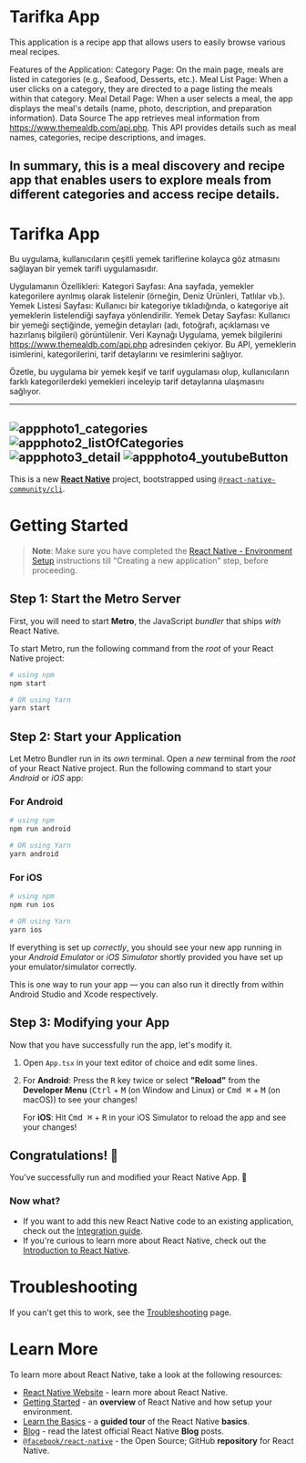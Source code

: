 # Tarifka App
This application is a recipe app that allows users to easily browse various meal recipes.

Features of the Application:
Category Page: On the main page, meals are listed in categories (e.g., Seafood, Desserts, etc.).
Meal List Page: When a user clicks on a category, they are directed to a page listing the meals within that category.
Meal Detail Page: When a user selects a meal, the app displays the meal's details (name, photo, description, and preparation information).
Data Source
The app retrieves meal information from https://www.themealdb.com/api.php. This API provides details such as meal names, categories, recipe descriptions, and images.

In summary, this is a meal discovery and recipe app that enables users to explore meals from different categories and access recipe details.
----------------------------------------------------------------------------------------------------------------------------------------------------------------------------

# Tarifka App
Bu uygulama, kullanıcıların çeşitli yemek tariflerine kolayca göz atmasını sağlayan bir yemek tarifi uygulamasıdır.

Uygulamanın Özellikleri:
Kategori Sayfası: Ana sayfada, yemekler kategorilere ayrılmış olarak listelenir (örneğin, Deniz Ürünleri, Tatlılar vb.).
Yemek Listesi Sayfası: Kullanıcı bir kategoriye tıkladığında, o kategoriye ait yemeklerin listelendiği sayfaya yönlendirilir.
Yemek Detay Sayfası: Kullanıcı bir yemeği seçtiğinde, yemeğin detayları (adı, fotoğrafı, açıklaması ve hazırlanış bilgileri) görüntülenir.
Veri Kaynağı
Uygulama, yemek bilgilerini https://www.themealdb.com/api.php adresinden çekiyor. Bu API, yemeklerin isimlerini, kategorilerini, tarif detaylarını ve resimlerini sağlıyor.

Özetle, bu uygulama bir yemek keşif ve tarif uygulaması olup, kullanıcıların farklı kategorilerdeki yemekleri inceleyip tarif detaylarına ulaşmasını sağlıyor.

----------------------------------------------------------------------------------------------------------------------------------------------------------------------------
![appphoto1_categories](https://github.com/berkfurkan1/TarifkaApp/blob/main/tarifka_1.png)  
![appphoto2_listOfCategories](https://github.com/berkfurkan1/TarifkaApp/blob/main/tarifka_2.png)
![appphoto3_detail](https://github.com/berkfurkan1/TarifkaApp/blob/main/tarifka_3.png)
![appphoto4_youtubeButton](https://github.com/berkfurkan1/TarifkaApp/blob/main/tarifka_4.png)
----------------------------------------------------------------------------------------------------------------------------------------------------------------------------
This is a new [**React Native**](https://reactnative.dev) project, bootstrapped using [`@react-native-community/cli`](https://github.com/react-native-community/cli).

# Getting Started

>**Note**: Make sure you have completed the [React Native - Environment Setup](https://reactnative.dev/docs/environment-setup) instructions till "Creating a new application" step, before proceeding.

## Step 1: Start the Metro Server

First, you will need to start **Metro**, the JavaScript _bundler_ that ships _with_ React Native.

To start Metro, run the following command from the _root_ of your React Native project:

```bash
# using npm
npm start

# OR using Yarn
yarn start
```

## Step 2: Start your Application

Let Metro Bundler run in its _own_ terminal. Open a _new_ terminal from the _root_ of your React Native project. Run the following command to start your _Android_ or _iOS_ app:

### For Android

```bash
# using npm
npm run android

# OR using Yarn
yarn android
```

### For iOS

```bash
# using npm
npm run ios

# OR using Yarn
yarn ios
```

If everything is set up _correctly_, you should see your new app running in your _Android Emulator_ or _iOS Simulator_ shortly provided you have set up your emulator/simulator correctly.

This is one way to run your app — you can also run it directly from within Android Studio and Xcode respectively.

## Step 3: Modifying your App

Now that you have successfully run the app, let's modify it.

1. Open `App.tsx` in your text editor of choice and edit some lines.
2. For **Android**: Press the <kbd>R</kbd> key twice or select **"Reload"** from the **Developer Menu** (<kbd>Ctrl</kbd> + <kbd>M</kbd> (on Window and Linux) or <kbd>Cmd ⌘</kbd> + <kbd>M</kbd> (on macOS)) to see your changes!

   For **iOS**: Hit <kbd>Cmd ⌘</kbd> + <kbd>R</kbd> in your iOS Simulator to reload the app and see your changes!

## Congratulations! :tada:

You've successfully run and modified your React Native App. :partying_face:

### Now what?

- If you want to add this new React Native code to an existing application, check out the [Integration guide](https://reactnative.dev/docs/integration-with-existing-apps).
- If you're curious to learn more about React Native, check out the [Introduction to React Native](https://reactnative.dev/docs/getting-started).

# Troubleshooting

If you can't get this to work, see the [Troubleshooting](https://reactnative.dev/docs/troubleshooting) page.

# Learn More

To learn more about React Native, take a look at the following resources:

- [React Native Website](https://reactnative.dev) - learn more about React Native.
- [Getting Started](https://reactnative.dev/docs/environment-setup) - an **overview** of React Native and how setup your environment.
- [Learn the Basics](https://reactnative.dev/docs/getting-started) - a **guided tour** of the React Native **basics**.
- [Blog](https://reactnative.dev/blog) - read the latest official React Native **Blog** posts.
- [`@facebook/react-native`](https://github.com/facebook/react-native) - the Open Source; GitHub **repository** for React Native.
